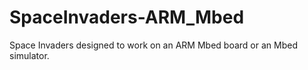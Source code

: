 # SpaceInvaders-ARM_Mbed
Space Invaders designed to work on an ARM Mbed board or an Mbed simulator.
